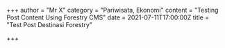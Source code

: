 +++
author = "Mr X"
category = "Pariwisata, Ekonomi"
content = "Testing Post Content Using Forestry CMS"
date = 2021-07-11T17:00:00Z
title = "Test Post Destinasi Forestry"

+++

